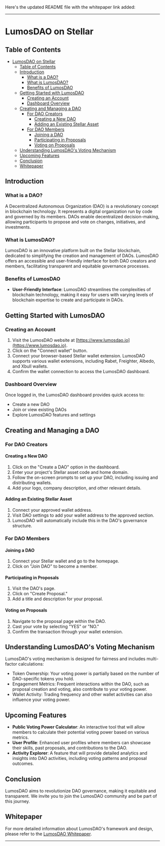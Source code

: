Here's the updated README file with the whitepaper link added:

---

# LumosDAO on Stellar

## Table of Contents

- [LumosDAO on Stellar](#lumosdao-on-stellar)
  - [Table of Contents](#table-of-contents)
  - [Introduction](#introduction)
    - [What is a DAO?](#what-is-a-dao)
    - [What is LumosDAO?](#what-is-lumosdao)
    - [Benefits of LumosDAO](#benefits-of-lumosdao)
  - [Getting Started with LumosDAO](#getting-started-with-lumosdao)
    - [Creating an Account](#creating-an-account)
    - [Dashboard Overview](#dashboard-overview)
  - [Creating and Managing a DAO](#creating-and-managing-a-dao)
    - [For DAO Creators](#for-dao-creators)
      - [Creating a New DAO](#creating-a-new-dao)
      - [Adding an Existing Stellar Asset](#adding-an-existing-stellar-asset)
    - [For DAO Members](#for-dao-members)
      - [Joining a DAO](#joining-a-dao)
      - [Participating in Proposals](#participating-in-proposals)
      - [Voting on Proposals](#voting-on-proposals)
  - [Understanding LumosDAO's Voting Mechanism](#understanding-lumosdaos-voting-mechanism)
  - [Upcoming Features](#upcoming-features)
  - [Conclusion](#conclusion)
  - [Whitepaper](#whitepaper)

## Introduction

### What is a DAO?

A Decentralized Autonomous Organization (DAO) is a revolutionary concept in blockchain technology. It represents a digital organization run by code and governed by its members. DAOs enable decentralized decision-making, allowing participants to propose and vote on changes, initiatives, and investments.

### What is LumosDAO?

LumosDAO is an innovative platform built on the Stellar blockchain, dedicated to simplifying the creation and management of DAOs. LumosDAO offers an accessible and user-friendly interface for both DAO creators and members, facilitating transparent and equitable governance processes.

### Benefits of LumosDAO

- **User-Friendly Interface**: LumosDAO streamlines the complexities of blockchain technology, making it easy for users with varying levels of blockchain expertise to create and participate in DAOs.

## Getting Started with LumosDAO

### Creating an Account

1. Visit the LumosDAO website at [https://www.lumosdao.io](https://www.lumosdao.io).
2. Click on the "Connect wallet" button.
3. Connect your browser-based Stellar wallet extension. LumosDAO supports various wallet extensions, including Rabet, Freighter, Albedo, and Xbull wallets.
4. Confirm the wallet connection to access the LumosDAO dashboard.

### Dashboard Overview

Once logged in, the LumosDAO dashboard provides quick access to:
- Create a new DAO
- Join or view existing DAOs
- Explore LumosDAO features and settings

## Creating and Managing a DAO

### For DAO Creators

#### Creating a New DAO

1. Click on the "Create a DAO" option in the dashboard.
2. Enter your project's Stellar asset code and home domain.
3. Follow the on-screen prompts to set up your DAO, including issuing and distributing wallets.
4. Add your logo, company description, and other relevant details.

#### Adding an Existing Stellar Asset

1. Connect your approved wallet address.
2. Visit DAO settings to add your wallet address to the approved section.
3. LumosDAO will automatically include this in the DAO's governance structure.

### For DAO Members

#### Joining a DAO

1. Connect your Stellar wallet and go to the homepage.
2. Click on "Join DAO" to become a member.

#### Participating in Proposals

1. Visit the DAO's page.
2. Click on "Create Proposal."
3. Add a title and description for your proposal.

#### Voting on Proposals

1. Navigate to the proposal page within the DAO.
2. Cast your vote by selecting "YES" or "NO."
3. Confirm the transaction through your wallet extension.

## Understanding LumosDAO's Voting Mechanism

LumosDAO's voting mechanism is designed for fairness and includes multi-factor calculations:
- Token Ownership: Your voting power is partially based on the number of DAO-specific tokens you hold.
- Engagement Metrics: Frequent interactions within the DAO, such as proposal creation and voting, also contribute to your voting power.
- Wallet Activity: Trading frequency and other wallet activities can also influence your voting power.

## Upcoming Features

- **Public Voting Power Calculator**: An interactive tool that will allow members to calculate their potential voting power based on various metrics.
- **User Profile**: Enhanced user profiles where members can showcase their skills, past proposals, and contributions to the DAO.
- **Activity Explorer**: A feature that will provide detailed analytics and insights into DAO activities, including voting patterns and proposal outcomes.

## Conclusion

LumosDAO aims to revolutionize DAO governance, making it equitable and transparent. We invite you to join the LumosDAO community and be part of this journey.

## Whitepaper

For more detailed information about LumosDAO's framework and design, please refer to the [LumosDAO Whitepaper](https://app.lumosdao.com/LumosDAOWhitepaper.pdf).

---